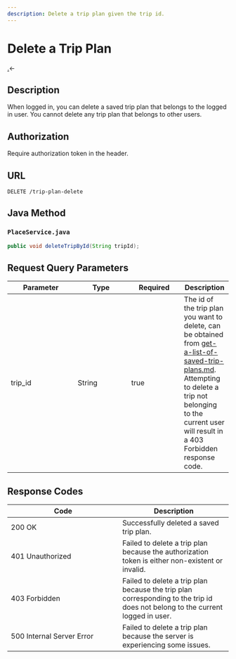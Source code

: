```yaml
---
description: Delete a trip plan given the trip id.
---
```


# Delete a Trip Plan

[.](./ "mention")<-

## Description

When logged in, you can delete a saved trip plan that belongs to the logged in user. You cannot delete any trip plan that belongs to other users.

## Authorization

Require authorization token in the header.

## URL

```
DELETE /trip-plan-delete
```

## Java Method

### `PlaceService.java`

```java
public void deleteTripById(String tripId);
```

## Request Query Parameters

<table><thead><tr><th width="136.33333333333331">Parameter</th><th width="106">Type</th><th width="104" data-type="checkbox">Required</th><th>Description</th></tr></thead><tbody><tr><td>trip_id</td><td>String</td><td>true</td><td>The id of the trip plan you want to delete, can be obtained from <a data-mention href="get-a-list-of-saved-trip-plans.md">get-a-list-of-saved-trip-plans.md</a>. Attempting to delete a trip not belonging to the current user will result in a 403 Forbidden response code.</td></tr></tbody></table>

## Response Codes

<table><thead><tr><th width="238">Code</th><th>Description</th></tr></thead><tbody><tr><td>200 OK</td><td>Successfully deleted a saved trip plan.</td></tr><tr><td>401 Unauthorized</td><td>Failed to delete a trip plan because the authorization token is either non-existent or invalid.</td></tr><tr><td>403 Forbidden</td><td>Failed to delete a trip plan because the trip plan corresponding to the trip id does not belong to the current logged in user.</td></tr><tr><td>500 Internal Server Error</td><td>Failed to delete a trip plan because the server is experiencing some issues.</td></tr></tbody></table>
